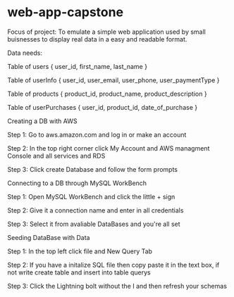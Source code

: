 # web-app-capstone

Focus of project: To emulate a simple web application used by small buisnesses to display real data in a easy and readable format.

Data needs: 

 Table of users {
  user_id,
  first_name,
  last_name
 }

 Table of userInfo {
  user_id,
  user_email,
  user_phone,
  user_paymentType
 }

 Table of products {
  product_id,
  product_name,
  product_description
 }

 Table of userPurchases {
  user_id,
  product_id,
  date_of_purchase
 }

 Creating a DB with AWS

   Step 1: Go to aws.amazon.com and log in or make an account

   Step 2: In the top right corner click My Account and AWS managment Console and all services and RDS

   Step 3: Click create Database and follow the form prompts

 Connecting to a DB through MySQL WorkBench
 
   Step 1: Open MySQL WorkBench and click the little + sign

   Step 2: Give it a connection name and enter in all credentials

   Step 3: Select it from avaliable DataBases and you're all set

Seeding DataBase with Data

   Step 1: In the top left click file and New Query Tab

   Step 2: If you have a initalize SQL file then copy paste it in the text box, if not write create table and insert into table querys

   Step 3: Click the Lightning bolt without the I and then refresh your schemas